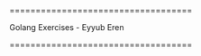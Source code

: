 ===================================

Golang Exercises - Eyyub Eren

===================================
